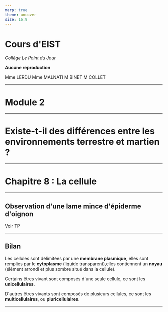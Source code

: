 ```yaml
---
marp: true
theme: uncover
size: 16:9
---
```

<!-- paginate: true -->
# Cours d'EIST

*Collège Le Point du Jour*

**Aucune reproduction**

Mme LERDU
Mme MALNATI
M BINET
M COLLET


---

# Module 2

---

# Existe-t-il des différences entre les environnements terrestre et martien ?


---


# Chapitre 8 : La cellule

---

## Observation d'une lame mince d'épiderme d'oignon

Voir TP

--- 

## Bilan

Les cellules sont délimitées par une **membrane plasmique**, elles sont remplies par le **cytoplasme** (liquide transparent),elles contiennent un **noyau** (élément arrondi et plus sombre situé dans la cellule). 

Certains êtres vivant sont composés d'une seule cellule, ce sont les **unicellulaires**.

D'autres êtres vivants sont composés de plusieurs cellules, ce sont les **multicellulaires**, ou **pluricellulaires**. 

---

